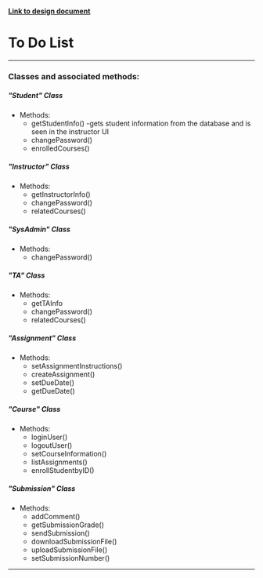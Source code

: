 #### [Link to design document](https://github.com/Jacob-Hollis/jbhkt7/blob/master/assignment-four/Assignment4-Project2-DesignFocus-Group5.md)

# To Do List
---
### Classes and associated methods:
##### "Student" Class
- Methods:
  - getStudentInfo()
    -gets student information from the database and is seen in the instructor UI
  - changePassword()
  - enrolledCourses()

##### "Instructor" Class
- Methods:
  - getInstructorInfo()
  - changePassword()
  - relatedCourses()

##### "SysAdmin" Class
- Methods:
  - changePassword()

##### "TA" Class
- Methods:
  - getTAInfo
  - changePassword()
  - relatedCourses()

##### "Assignment" Class
- Methods:
  - setAssignmentInstructions()
  - createAssignment()
  - setDueDate()
  - getDueDate()

##### "Course" Class
- Methods:
  - loginUser()
  - logoutUser()
  - setCourseInformation()
  - listAssignments()
  - enrollStudentbyID()

##### "Submission" Class
- Methods:
  - addComment()
  - getSubmissionGrade()
  - sendSubmission()
  - downloadSubmissionFile()
  - uploadSubmissionFile()
  - setSubmissionNumber()
---
